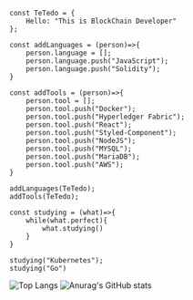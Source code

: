 ```JS
const TeTedo = {
    Hello: "This is BlockChain Developer"
};

const addLanguages = (person)=>{
    person.language = [];
    person.language.push("JavaScript");
    person.language.push("Solidity");
}

const addTools = (person)=>{
    person.tool = [];
    person.tool.push("Docker");
    person.tool.push("Hyperledger Fabric");
    person.tool.push("React");
    person.tool.push("Styled-Component");
    person.tool.push("NodeJS");
    person.tool.push("MYSQL");
    person.tool.push("MariaDB");
    person.tool.push("AWS");
}

addLanguages(TeTedo);
addTools(TeTedo);

const studying = (what)=>{
    while(what.perfect){
        what.studying()
    }
}

studying("Kubernetes");
studying("Go")
```

![Top Langs](https://github-readme-stats.vercel.app/api/top-langs/?username=TeTedo&layout=compact&theme=github_dark)
![Anurag's GitHub stats](https://github-readme-stats.vercel.app/api?username=TeTedo&show_icons=true&theme=github_dark)
